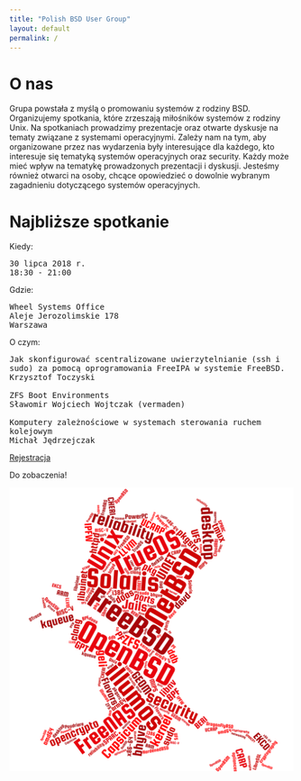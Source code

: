 ```yaml
---
title: "Polish BSD User Group"
layout: default
permalink: /
---
```

<h1>O nas</h1>
<p>Grupa powstała z myślą o promowaniu systemów z rodziny BSD. Organizujemy spotkania, które zrzeszają miłośników systemów z rodziny Unix. Na spotkaniach prowadzimy prezentacje oraz otwarte dyskusje na tematy związane z systemami operacyjnymi. Zależy nam na tym, aby organizowane przez nas wydarzenia były interesujące dla każdego, kto interesuje się tematyką systemów operacyjnych oraz security. Każdy może mieć wpływ na tematykę prowadzonych prezentacji i dyskusji. Jesteśmy również otwarci na osoby, chcące opowiedzieć o dowolnie wybranym zagadnieniu dotyczącego systemów operacyjnych.</p>

<h1>Najbliższe spotkanie</h1>

Kiedy:
<pre>
30 lipca 2018 r.
18:30 - 21:00
</pre>
Gdzie:
<pre>
Wheel Systems Office
Aleje Jerozolimskie 178
Warszawa
</pre>
O czym:
<pre style="white-space: pre-wrap;">
Jak skonfigurować scentralizowane uwierzytelnianie (ssh i sudo) za pomocą oprogramowania FreeIPA w systemie FreeBSD.
Krzysztof Toczyski

ZFS Boot Environments
Sławomir Wojciech Wojtczak (vermaden)

Komputery zależnościowe w systemach sterowania ruchem kolejowym
Michał Jędrzejczak
</pre>

<a href="http://bit.ly/bsd-pl-3">Rejestracja</a>

Do zobaczenia!

![Topics](bsd-words-cloud.png)
